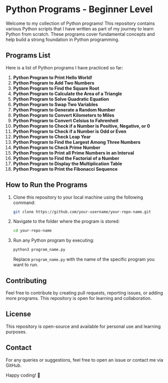 # Python Programs - Beginner Level

Welcome to my collection of Python programs! This repository contains various Python scripts that I have written as part of my journey to learn Python from scratch. These programs cover fundamental concepts and help build a strong foundation in Python programming.

## Programs List

Here is a list of Python programs I have practiced so far:

1. **Python Program to Print Hello World!**
2. **Python Program to Add Two Numbers**
3. **Python Program to Find the Square Root**
4. **Python Program to Calculate the Area of a Triangle**
5. **Python Program to Solve Quadratic Equation**
6. **Python Program to Swap Two Variables**
7. **Python Program to Generate a Random Number**
8. **Python Program to Convert Kilometers to Miles**
9. **Python Program to Convert Celsius to Fahrenheit**
10. **Python Program to Check if a Number is Positive, Negative, or 0**
11. **Python Program to Check if a Number is Odd or Even**
12. **Python Program to Check Leap Year**
13. **Python Program to Find the Largest Among Three Numbers**
14. **Python Program to Check Prime Number**
15. **Python Program to Print all Prime Numbers in an Interval**
16. **Python Program to Find the Factorial of a Number**
17. **Python Program to Display the Multiplication Table**
18. **Python Program to Print the Fibonacci Sequence**

## How to Run the Programs

1. Clone this repository to your local machine using the following command:

    ```bash
    git clone https://github.com/your-username/your-repo-name.git
    ```

2. Navigate to the folder where the program is stored:

    ```bash
    cd your-repo-name
    ```

3. Run any Python program by executing:

    ```bash
    python3 program_name.py
    ```

    Replace `program_name.py` with the name of the specific program you want to run.

## Contributing

Feel free to contribute by creating pull requests, reporting issues, or adding more programs. This repository is open for learning and collaboration.

## License

This repository is open-source and available for personal use and learning purposes.

## Contact

For any queries or suggestions, feel free to open an issue or contact me via GitHub.

Happy coding! 🚀
